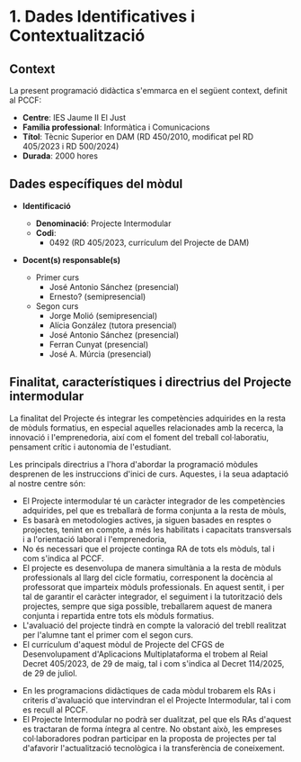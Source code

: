 # 1. Dades Identificatives i Contextualització

## Context

La present programació didàctica s'emmarca en el següent context, definit al PCCF:

* **Centre**: IES Jaume II El Just
* **Família professional**: Informàtica i Comunicacions
* **Títol**: Tècnic Superior en DAM (RD 450/2010, modificat pel RD 405/2023 i RD 500/2024)
* **Durada**: 2000 hores

## Dades específiques del mòdul

<!-- Revisem be les tabulacions -->

* **Identificació**
   * **Denominació**: Projecte Intermodular
   * **Codi**: 
     * 0492 (RD 405/2023, currículum del Projecte de DAM)
  
* **Docent(s) responsable(s)**
   * Primer curs
     * José Antonio Sánchez (presencial)
     * Ernesto? (semipresencial)
   * Segon curs
     * Jorge Molió (semipresencial)
     * Alícia González (tutora presencial)
     * José Antonio Sánchez (presencial)
     * Ferran Cunyat (presencial)
     * José A. Múrcia (presencial)

## Finalitat, característiques i directrius del Projecte intermodular

La finalitat del Projecte és integrar les competències adquirides en la resta de mòduls formatius, en especial aquelles relacionades amb la recerca, la innovació i l'emprenedoria, així com el foment del treball col·laboratiu, pensament crític i autonomia de l'estudiant.

Les principals directrius a l'hora d'abordar la programació mòdules desprenen de les instruccions d'inici de curs. Aquestes, i la seua adaptació al nostre centre són:

* El Projecte intermodular té un caràcter integrador de les competències adquirides, pel que es treballarà de forma conjunta a la resta de mòuls, 
* Es basarà en metodologies actives, ja siguen basades en resptes o projectes, tenint en compte, a més les habilitats i capacitats transversals i a l'orientació laboral i l'emprenedoria,
* No és necessari que el projecte continga RA de tots els mòduls, tal i com s'indica al PCCF.
* El projecte es desenvolupa de manera simultània a la resta de mòduls professionals al llarg del cicle formatiu, corresponent la docència al professorat que imparteix mòduls professionals. En aquest sentit, i per tal de garantir el caràcter integrador, el seguiment i la tutorització dels projectes, sempre que siga possible, treballarem aquest de manera conjunta i repartida entre tots els mòduls formatius.
* L'avaluació del projecte tindrà en compte la valoració del trebll realitzat per l'alumne tant el primer com el segon curs.
* El currículum d'aquest mòdul de Projecte del CFGS de Desenvolupament d'Aplicacions Multiplataforma el trobem al Reial Decret 405/2023, de 29 de maig, tal i com s'indica al Decret 114/2025, de 29 de juliol.
<!--
* El currículum d'aquest mòdul de Projecte del CFGS de Desenvolupament d'Aplicacions Web el trobem al Reial Decret 405/2023, de 29 de maig, tal i com s'indica al Decret 114/2025, de 29 de juliol.
* El currículum d'aquest mòdul de Projecte del CFGS d'Administració de Sistemes informàtics i en Xarxa el trobem al Reial Decret 405/2023, de 29 de maig, tal i com s'indica al Decret 114/2025, de 29 de juliol.
* El currículum d'aquest mòdul de Projecte Intermodular del CFGM  ve establert pel Decret 114/2025, de 29 de juliol.
* El currículum d'aquest mòdul de Projecte intermodular d'aprenentatge col·laboratiu per a grau bàsic establert pel Decret 117/2025, de 5 d’agost.

-->
* En les programacions didàctiques de cada mòdul trobarem els RAs i criteris d'avaluació que intervindran el el Projecte Intermodular, tal i com es recull al PCCF.
* El Projecte Intermodular no podrà ser dualitzat, pel que els RAs d'aquest es tractaran de forma íntegra al centre. No obstant això, les empreses col·laboradores podran participar en la proposta de projectes per tal d'afavorir l'actualització tecnològica i la transferència de coneixement.
